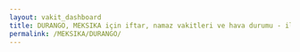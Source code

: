 ```yaml
---
layout: vakit_dashboard
title: DURANGO, MEKSIKA için iftar, namaz vakitleri ve hava durumu - ilçe/eyalet seç
permalink: /MEKSIKA/DURANGO/
---
```


<script type="text/javascript">
  var GLOBAL_COUNTRY = 'MEKSIKA';
  var GLOBAL_CITY = 'DURANGO';
  var GLOBAL_STATE = '';
  var lat = 72;
  var lon = 21;
</script>
